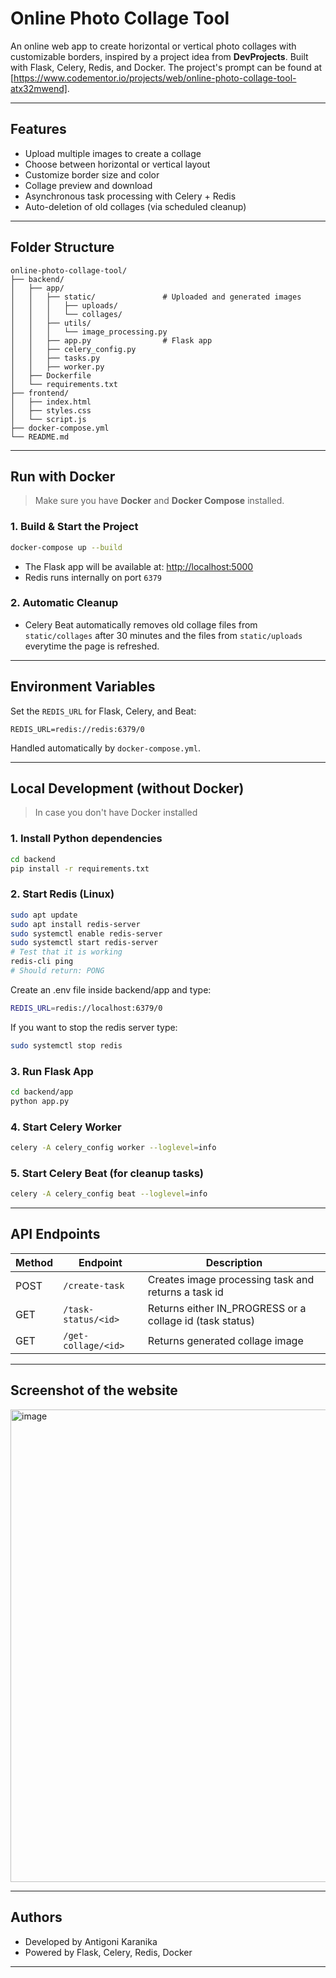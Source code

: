 # Online Photo Collage Tool

An online web app to create horizontal or vertical photo collages with customizable borders, inspired by a project idea from **DevProjects**. Built with Flask, Celery, Redis, and Docker. The project's prompt can be found at [https://www.codementor.io/projects/web/online-photo-collage-tool-atx32mwend].

---

## Features

- Upload multiple images to create a collage
- Choose between horizontal or vertical layout
- Customize border size and color
- Collage preview and download
- Asynchronous task processing with Celery + Redis
- Auto-deletion of old collages (via scheduled cleanup)

---

## Folder Structure

```
online-photo-collage-tool/
├── backend/
│   ├── app/
│   │   ├── static/               # Uploaded and generated images
│   │   │   ├── uploads/
│   │   │   └── collages/
│   │   ├── utils/
│   │   │   └── image_processing.py
│   │   ├── app.py                # Flask app
│   │   ├── celery_config.py
│   │   ├── tasks.py
│   │   ├── worker.py
│   ├── Dockerfile
│   └── requirements.txt
├── frontend/
│   ├── index.html
│   ├── styles.css
│   └── script.js
├── docker-compose.yml
└── README.md
```

---

## Run with Docker

> Make sure you have **Docker** and **Docker Compose** installed.

### 1. Build & Start the Project

```bash
docker-compose up --build
```

- The Flask app will be available at: [http://localhost:5000](http://localhost:5000)
- Redis runs internally on port `6379`

### 2. Automatic Cleanup

- Celery Beat automatically removes old collage files from `static/collages` after 30 minutes and the files from `static/uploads` everytime the page is refreshed.

---

## Environment Variables

Set the `REDIS_URL` for Flask, Celery, and Beat:

```env
REDIS_URL=redis://redis:6379/0
```

Handled automatically by `docker-compose.yml`.

---

## Local Development (without Docker)

> In case you don't have Docker installed

### 1. Install Python dependencies

```bash
cd backend
pip install -r requirements.txt
```

### 2. Start Redis (Linux)

```bash
sudo apt update
sudo apt install redis-server
sudo systemctl enable redis-server
sudo systemctl start redis-server
# Test that it is working
redis-cli ping
# Should return: PONG
```
Create an .env file inside backend/app and type:

```bash
REDIS_URL=redis://localhost:6379/0
```

If you want to stop the redis server type:

```bash
sudo systemctl stop redis
```

### 3. Run Flask App

```bash
cd backend/app
python app.py
```

### 4. Start Celery Worker

```bash
celery -A celery_config worker --loglevel=info
```

### 5. Start Celery Beat (for cleanup tasks)

```bash
celery -A celery_config beat --loglevel=info
```

---

## API Endpoints

| Method | Endpoint             | Description                                              |
|--------|----------------------|----------------------------------------------------------|
| POST   | `/create-task`       | Creates image processing task and returns a task id      |
| GET    | `/task-status/<id>`  | Returns either IN_PROGRESS or a collage id (task status) |
| GET    | `/get-collage/<id>`  | Returns generated collage image                          |

---

## Screenshot of the website

<img width="1545" height="756" alt="image" src="https://github.com/user-attachments/assets/3d15ec93-7c5d-4447-ae59-a03d9ca28ff6" />


---

## Authors

- Developed by Antigoni Karanika
- Powered by Flask, Celery, Redis, Docker

---

